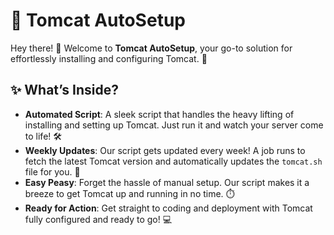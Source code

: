 # 🚀 **Tomcat AutoSetup**

Hey there! 👋 Welcome to **Tomcat AutoSetup**, your go-to solution for effortlessly installing and configuring Tomcat. 🚀

## ✨ **What’s Inside?**

- **Automated Script**: A sleek script that handles the heavy lifting of installing and setting up Tomcat. Just run it and watch your server come to life! 🛠️
- **Weekly Updates**: Our script gets updated every week! A job runs to fetch the latest Tomcat version and automatically updates the `tomcat.sh` file for you. 🌟
- **Easy Peasy**: Forget the hassle of manual setup. Our script makes it a breeze to get Tomcat up and running in no time. ⏱️
- **Ready for Action**: Get straight to coding and deployment with Tomcat fully configured and ready to go! 💻

